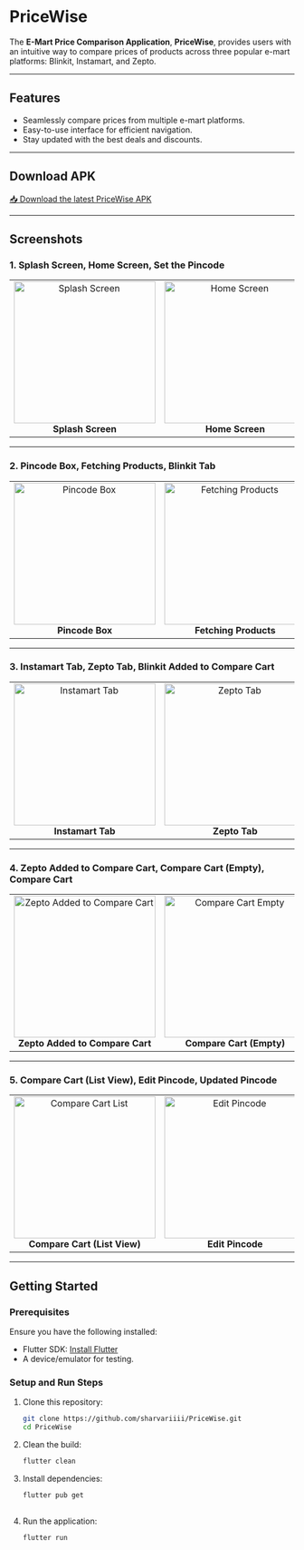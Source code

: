# **PriceWise**  
The **E-Mart Price Comparison Application**, **PriceWise**, provides users with an intuitive way to compare prices of products across three popular e-mart platforms: Blinkit, Instamart, and Zepto.  

---

## **Features**  
- Seamlessly compare prices from multiple e-mart platforms.  
- Easy-to-use interface for efficient navigation.  
- Stay updated with the best deals and discounts.  

---

## **Download APK**  
[📥 Download the latest PriceWise APK](#)  

---
## Screenshots

### **1. Splash Screen, Home Screen, Set the Pincode**
<table>
  <tr>
    <td align="center">
      <img src="https://github.com/user-attachments/assets/ebdf82e6-9901-415a-8907-03b92f1f2d9c" alt="Splash Screen" width="250"/>
      <br><b>Splash Screen</b>
    </td>
    <td align="center">
      <img src="https://github.com/user-attachments/assets/e5df1f33-0c3f-42bc-8062-e8ff58f9abbf" alt="Home Screen" width="250"/>
      <br><b>Home Screen</b>
    </td>
    <td align="center">
      <img src="https://github.com/user-attachments/assets/8ca09087-3902-46d3-a620-29eaeff5f78e" alt="Set the Pincode" width="250"/>
      <br><b>Set the Pincode</b>
    </td>
  </tr>
</table>

---

### **2. Pincode Box, Fetching Products, Blinkit Tab**
<table>
  <tr>
    <td align="center">
      <img src="https://github.com/user-attachments/assets/861693fa-f9b1-4aab-8d9e-6c985c64a86c" alt="Pincode Box" width="250"/>
      <br><b>Pincode Box</b>
    </td>
    <td align="center">
      <img src="https://github.com/user-attachments/assets/bd7c0994-9f63-4453-84cc-31cc34b275d3" alt="Fetching Products" width="250"/>
      <br><b>Fetching Products</b>
    </td>
    <td align="center">
      <img src="https://github.com/user-attachments/assets/439c62d3-fff3-4ada-9781-fae72d055594" alt="Blinkit Tab" width="250"/>
      <br><b>Blinkit Tab</b>
    </td>
  </tr>
</table>

---

### **3. Instamart Tab, Zepto Tab, Blinkit Added to Compare Cart**
<table>
  <tr>
    <td align="center">
      <img src="https://github.com/user-attachments/assets/ea39b2a7-d8ef-47d9-940e-3d6f967e34a3" alt="Instamart Tab" width="250"/>
      <br><b>Instamart Tab</b>
    </td>
    <td align="center">
      <img src="https://github.com/user-attachments/assets/2ba9341e-5e6f-4800-aa07-339a25ca0ba1" alt="Zepto Tab" width="250"/>
      <br><b>Zepto Tab</b>
    </td>
    <td align="center">
      <img src="https://github.com/user-attachments/assets/efa50609-f554-4c19-9e67-3b65a2deccab" alt="Blinkit Added to Compare Cart" width="250"/>
      <br><b>Blinkit Added to Compare Cart</b>
    </td>
  </tr>
</table>

---

### **4. Zepto Added to Compare Cart, Compare Cart (Empty), Compare Cart**
<table>
  <tr>
    <td align="center">
      <img src="https://github.com/user-attachments/assets/4522d928-c77d-44d6-b8e4-38f3ba66295a" alt="Zepto Added to Compare Cart" width="250"/>
      <br><b>Zepto Added to Compare Cart</b>
    </td>
    <td align="center">
      <img src="https://github.com/user-attachments/assets/6795e6fd-832d-4f8c-9236-391eed368410" alt="Compare Cart Empty" width="250"/>
      <br><b>Compare Cart (Empty)</b>
    </td>
    <td align="center">
      <img src="https://github.com/user-attachments/assets/6bb28dd2-3c7f-4a1e-8cdb-2c35323a2939" alt="Compare Cart" width="250"/>
      <br><b>Compare Cart</b>
    </td>
  </tr>
</table>

---

### **5. Compare Cart (List View), Edit Pincode, Updated Pincode**
<table>
  <tr>
    <td align="center">
      <img src="https://github.com/user-attachments/assets/979e6e10-c6d4-4957-b54f-abb3afbc9b29" alt="Compare Cart List" width="250"/>
      <br><b>Compare Cart (List View)</b>
    </td>
    <td align="center">
      <img src="https://github.com/user-attachments/assets/e53ddafc-93a4-4990-a00f-cd5d74392c77" alt="Edit Pincode" width="250"/>
      <br><b>Edit Pincode</b>
    </td>
    <td align="center">
      <img src="https://github.com/user-attachments/assets/1805a291-7adf-4b59-af6f-bd9e0b16a770" alt="Updated Pincode" width="250"/>
      <br><b>Updated Pincode</b>
    </td>
  </tr>
</table>

---

## **Getting Started**  

### **Prerequisites**  
Ensure you have the following installed:  
- Flutter SDK: [Install Flutter](https://docs.flutter.dev/get-started/install)  
- A device/emulator for testing.  

### **Setup and Run Steps**  
1. Clone this repository:  
   ```bash  
   git clone https://github.com/sharvariiii/PriceWise.git 
   cd PriceWise

2. Clean the build:
   ```bash  
   flutter clean

2. Install dependencies:
   ```bash  
   flutter pub get
  
3. Run the application:  
   ```bash  
   flutter run
  
